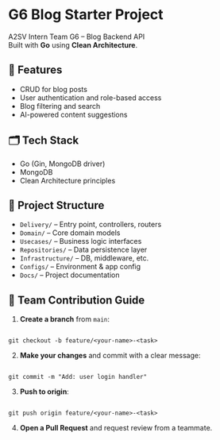# G6 Blog Starter Project

A2SV Intern Team G6 – Blog Backend API  
Built with **Go** using **Clean Architecture**.

## 🚀 Features
- CRUD for blog posts
- User authentication and role-based access
- Blog filtering and search
- AI-powered content suggestions

## 🗂 Tech Stack
- Go (Gin, MongoDB driver)
- MongoDB
- Clean Architecture principles

## 📁 Project Structure
- `Delivery/` – Entry point, controllers, routers
- `Domain/` – Core domain models
- `Usecases/` – Business logic interfaces
- `Repositories/` – Data persistence layer
- `Infrastructure/` – DB, middleware, etc.
- `Configs/` – Environment & app config
- `Docs/` – Project documentation

## 👥 Team Contribution Guide

1. **Create a branch** from `main`:
```

git checkout -b feature/<your-name>-<task>

```

2. **Make your changes** and commit with a clear message:
```

git commit -m "Add: user login handler"

```

3. **Push to origin**:
```

git push origin feature/<your-name>-<task>

```

4. **Open a Pull Request** and request review from a teammate.
